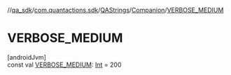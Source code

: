 //[qa_sdk](../../../../index.md)/[com.quantactions.sdk](../../index.md)/[QAStrings](../index.md)/[Companion](index.md)/[VERBOSE_MEDIUM](-v-e-r-b-o-s-e_-m-e-d-i-u-m.md)

# VERBOSE_MEDIUM

[androidJvm]\
const val [VERBOSE_MEDIUM](-v-e-r-b-o-s-e_-m-e-d-i-u-m.md): [Int](https://kotlinlang.org/api/latest/jvm/stdlib/kotlin/-int/index.html) = 200
